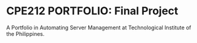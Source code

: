 # CPE212 PORTFOLIO: Final Project
A Portfolio in Automating Server Management at Technological Institute of the Philippines.
